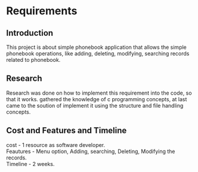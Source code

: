 # Requirements
## Introduction
  This project is about simple phonebook application that allows the simple phonebook operations, like adding, deleting, modifying, searching records related to phonebook.

## Research
 Research was done on how to implement this requirement into the code, so that it works. gathered the knowledge of c programming concepts, at last came to the soution of implement it using the structure and file handling concepts.

## Cost and Features and Timeline

 cost - 1 resource as software developer. <br/>
 Feautures - Menu option, Adding, searching, Deleting, Modifying the records.<br/>
 Timeline - 2 weeks.




